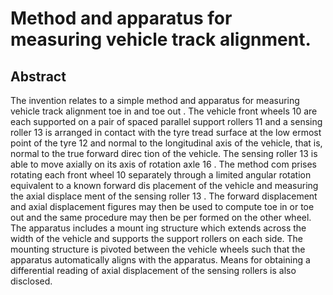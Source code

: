 # Method and apparatus for measuring vehicle track alignment.

## Abstract
The invention relates to a simple method and apparatus for measuring vehicle track alignment toe in and toe out . The vehicle front wheels 10 are each supported on a pair of spaced parallel support rollers 11 and a sensing roller 13 is arranged in contact with the tyre tread surface at the low ermost point of the tyre 12 and normal to the longitudinal axis of the vehicle, that is, normal to the true forward direc tion of the vehicle. The sensing roller 13 is able to move axially on its axis of rotation axle 16 . The method com prises rotating each front wheel 10 separately through a limited angular rotation equivalent to a known forward dis placement of the vehicle and measuring the axial displace ment of the sensing roller 13 . The forward displacement and axial displacement figures may then be used to compute toe in or toe out and the same procedure may then be per formed on the other wheel. The apparatus includes a mount ing structure which extends across the width of the vehicle and supports the support rollers on each side. The mounting structure is pivoted between the vehicle wheels such that the apparatus automatically aligns with the apparatus. Means for obtaining a differential reading of axial displacement of the sensing rollers is also disclosed.